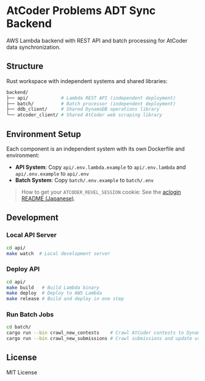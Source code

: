 # AtCoder Problems ADT Sync Backend

AWS Lambda backend with REST API and batch processing for AtCoder data synchronization.

## Structure

Rust workspace with independent systems and shared libraries:

```bash
backend/
├── api/            # Lambda REST API (independent deployment)
├── batch/          # Batch processor (independent deployment)  
├── ddb_client/     # Shared DynamoDB operations library
└── atcoder_client/ # Shared AtCoder web scraping library
```

## Environment Setup

Each component is an independent system with its own Dockerfile and environment:

- **API System**: Copy `api/.env.lambda.example` to `api/.env.lambda` and `api/.env.example` to `api/.env`
- **Batch System**: Copy `batch/.env.example` to `batch/.env`

> How to get your `ATCODER_REVEL_SESSION` cookie: See the [aclogin README (Japanese)](https://github.com/key-moon/aclogin/blob/main/README.md).

## Development

### Local API Server

```bash
cd api/
make watch  # Local development server
```

### Deploy API

```bash
cd api/
make build   # Build Lambda binary
make deploy  # Deploy to AWS Lambda
make release # Build and deploy in one step
```

### Run Batch Jobs

```bash
cd batch/
cargo run --bin crawl_new_contests    # Crawl AtCoder contests to DynamoDB
cargo run --bin crawl_new_submissions # Crawl submissions and update user AC data
```

## License

MIT License
